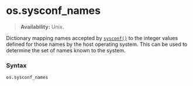 # os.sysconf_names

> **Availability:** Unix.

Dictionary mapping names accepted by [`sysconf()`](/modules/os/sysconf.md) to the integer values defined for those names by the host operating system. This can be used to determine the set of names known to the system.

### Syntax

```python
os.sysconf_names
```